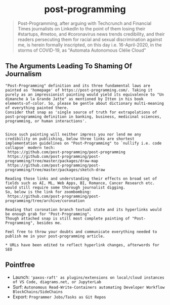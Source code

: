 <h1 align="center">post-programming</h1>

> Post-Programming, after arguing with Techcrunch and Financial Times journalists on LinkedIn to the point of them losing their #startups, #metoo, and #coronavirus news trends credibility, and their readers persecuting them for racial and sexual discrimination against me, is herein formally inscripted, on this day i.e. 16-April-2020, in the storms of COVID-19, as "Automata Autonomous Clélie Cloud" 

  
  
## The Arguments Leading To Shaming Of Journalism

```
"Post-Programming" definition and its three fundamental laws are painted as 'homepage' of https://post-programming.com/. Taking it purely as an impressionist painting would yield its equivalence to "Un dimanche à la Grande Jatte" as mentioned by Itten in his book elements-of-color. So, please be gentle about dictionary multi-meaning of everything painted there. 
Consider that snap as 'single source of truth for extrapolations of post-programming definition in banking, business, medicinal sciences, programming, or human interactions'. 


Since such painting will neither impress you nor lend me any credibility on publishing, below three links are shortest implementation guidelines on "Post-Programming" to `nullify i.e. code collapse` modern tech:
 https://github.com/post-programming/post-programming
 https://github.com/post-programming/post-programming/tree/master/packages/draw-map
 https://github.com/post-programming/post-programming/tree/master/packages/sketch-draw 

Reading those links and understanding their effects on broad set of fields such as AI, ML, Web Apps, BI, Romance, Cancer Research etc. would still require some thorough journalist digging. 
So, below is the link for zoombombing: 
 https://github.com/post-programming/post-programming/tree/archive/coronation 

Reading that coronation branch textual state and its hyperlinks would be enough grab for "Post-Programming". 
Though attached snap is still most complete painting of "Post-Programming", besides me.

Feel free to throw your doubts and communicate everything needed to publish me in your post-programming article.

* URLs have been edited to reflect hyperlink changes, afterwords for SEO
```


## Pointfree

* Launch: `'paxos-raft' as plugins/extensions on local/cloud instances of VS Code, diagrams.net, or JupyterLab`
* Surf: `Autonomous Read-Write-Containers automating Developer Workflow BlockChains/SideChains`
* Export: `Programmer Jobs/Tasks as Git Repos`

